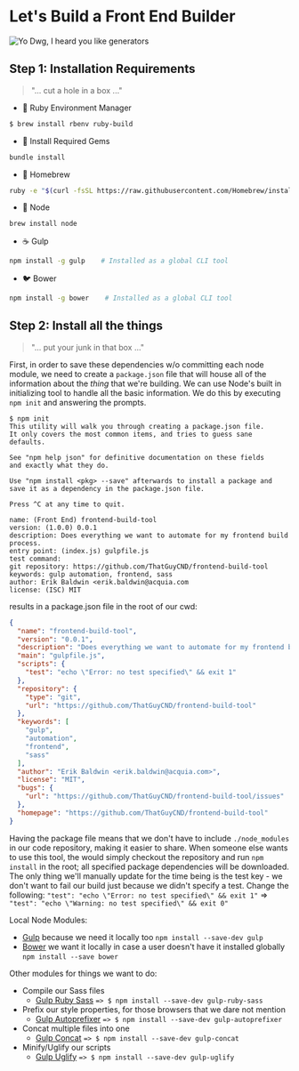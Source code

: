 # Let's Build a Front End Builder

![Yo Dwg, I heard you like generators](http://furzeface.com/_assets/images/blog/yo_dawg_generators.jpg)

## Step 1: Installation Requirements
> "... cut a hole in a box ..."

* :gem: Ruby Environment Manager
```bash
$ brew install rbenv ruby-build
```
  * :gem: Install Required Gems
  ```bash
  bundle install
  ```
* :beer: Homebrew
```bash
ruby -e "$(curl -fsSL https://raw.githubusercontent.com/Homebrew/install/master/install)"
```
* :mega: Node
```bash
brew install node
```
* :coffee: Gulp
```bash
npm install -g gulp    # Installed as a global CLI tool
```
* :bird: Bower
```bash
npm install -g bower    # Installed as a global CLI tool
```

## Step 2: Install all the things
> "... put your junk in that box ..."

First, in order to save these dependencies w/o committing each node module, we need to create a `package.json` file that will house all of the information about the _thing_ that we're building. We can use Node's built in initializing tool to handle all the basic information. We do this by executing `npm init` and answering the prompts.

```shell
$ npm init
This utility will walk you through creating a package.json file.
It only covers the most common items, and tries to guess sane defaults.

See "npm help json" for definitive documentation on these fields
and exactly what they do.

Use "npm install <pkg> --save" afterwards to install a package and
save it as a dependency in the package.json file.

Press ^C at any time to quit.

name: (Front End) frontend-build-tool
version: (1.0.0) 0.0.1
description: Does everything we want to automate for my frontend build process.
entry point: (index.js) gulpfile.js
test command:
git repository: https://github.com/ThatGuyCND/frontend-build-tool
keywords: gulp automation, frontend, sass
author: Erik Baldwin <erik.baldwin@acquia.com
license: (ISC) MIT
```

results in a package.json file in the root of our cwd:

```json
{
  "name": "frontend-build-tool",
  "version": "0.0.1",
  "description": "Does everything we want to automate for my frontend build process.",
  "main": "gulpfile.js",
  "scripts": {
    "test": "echo \"Error: no test specified\" && exit 1"
  },
  "repository": {
    "type": "git",
    "url": "https://github.com/ThatGuyCND/frontend-build-tool"
  },
  "keywords": [
    "gulp",
    "automation",
    "frontend",
    "sass"
  ],
  "author": "Erik Baldwin <erik.baldwin@acquia.com>",
  "license": "MIT",
  "bugs": {
    "url": "https://github.com/ThatGuyCND/frontend-build-tool/issues"
  },
  "homepage": "https://github.com/ThatGuyCND/frontend-build-tool"
}
```

Having the package file means that we don't have to include `./node_modules` in our code repository, making it easier to share. When someone else wants to use this tool, the would simply checkout the repository and run `npm install` in the root; all specified package dependencies will be downloaded. The only thing we'll manually update for the time being is the test key - we don't want to fail our build just because we didn't specify a test. Change the following: `"test": "echo \"Error: no test specified\" && exit 1"` => `"test": "echo \"Warning: no test specified\" && exit 0"`

Local Node Modules:
  * [Gulp](http://gulpjs.com/) because we need it locally too `npm install --save-dev gulp`
  * [Bower](http://bower.io/) we want it locally in case a user doesn't have it installed globally `npm install --save bower`

Other modules for things we want to do:
  * Compile our Sass files
    * [Gulp Ruby Sass](https://www.npmjs.com/package/gulp-ruby-sass) `=> $ npm install --save-dev gulp-ruby-sass`
  * Prefix our style properties, for those browsers that we dare not mention
    * [Gulp Autoprefixer](https://www.npmjs.com/package/gulp-autoprefixer) `=> $ npm install --save-dev gulp-autoprefixer`
  * Concat multiple files into one
    * [Gulp Concat](https://github.com/wearefractal/gulp-concat) `=> $ npm install --save-dev gulp-concat`
  * Minify/Uglify our scripts
    * [Gulp Uglify](https://www.npmjs.com/package/gulp-uglify) `=> $ npm install --save-dev gulp-uglify`

